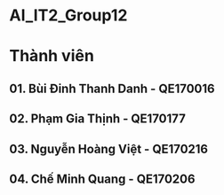 # AI_IT2_Group12
# Thành viên
## 01. Bùi Đinh Thanh Danh - QE170016
## 02. Phạm Gia Thịnh      - QE170177
## 03. Nguyễn Hoàng Việt   - QE170216
## 04. Chế Minh Quang      - QE170206

